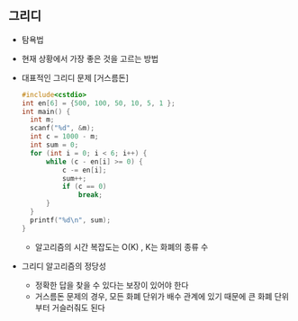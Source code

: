 ## 그리디

- 탐욕법
- 현재 상황에서 가장 좋은 것을 고르는 방법

- 대표적인 그리디 문제 [거스름돈]

  ```c++
  #include<cstdio>
  int en[6] = {500, 100, 50, 10, 5, 1 };
  int main() {
  	int m;
  	scanf("%d", &m);
  	int c = 1000 - m;
  	int sum = 0;
  	for (int i = 0; i < 6; i++) {
  		while (c - en[i] >= 0) {
  			c -= en[i];
  			sum++;
  			if (c == 0)
  				break;
  		}
  	}
  	printf("%d\n", sum);
  }
  ```

  - 알고리즘의 시간 복잡도는 O(K) , K는 화폐의 종류 수

- 그리디 알고리즘의 정당성

  - 정확한 답을 찾을 수 있다는 보장이 있어야 한다
  - 거스름돈 문제의 경우, 모든 화폐 단위가 배수 관계에 있기 때문에 큰 화폐 단위부터 거슬러줘도 된다